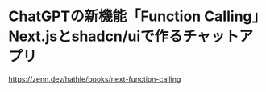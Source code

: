 # ChatGPTの新機能「Function Calling」Next.jsとshadcn/uiで作るチャットアプリ

https://zenn.dev/hathle/books/next-function-calling
